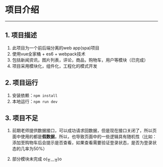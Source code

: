 # 项目介绍
----
## 1. 项目描述
1. 此项目为一个前后端分离的web app(spa)项目
2. 使用vue全家桶 + es6 + webpack技术
3. 包括新闻资讯，图片列表，评论，商品，购物车，用户等模块（已完成）
4. 项目采用模块化，组件化，工程化的模式开发

## 2. 项目运行
1. 安装依赖：`npm install`
2. 本地运行：`npm run dev`

## 3. 项目不足
1. 前期老师提供数据接口，可以成功请求回数据，但是现在接口关闭了，所以页面中使用的都是**假数据**，所以，也导致页面中的一些逻辑具有随机性（比如：添加至购物车后会提示是否查看，如果查看需要验证登录状态，是否为登录状态的几率为50%）

2. 部分模块未完成 o(╥﹏╥)o
